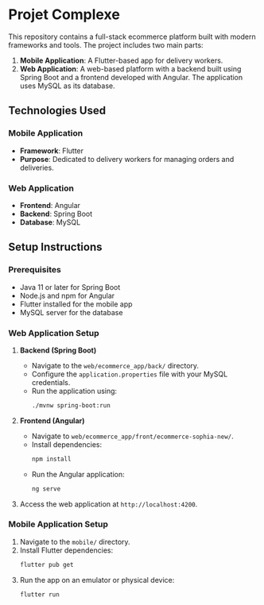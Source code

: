 
# Projet Complexe

This repository contains a full-stack ecommerce platform built with modern frameworks and tools. The project includes two main parts:

1. **Mobile Application**: A Flutter-based app for delivery workers.
2. **Web Application**: A web-based platform with a backend built using Spring Boot and a frontend developed with Angular. The application uses MySQL as its database.


## Technologies Used

### Mobile Application
- **Framework**: Flutter
- **Purpose**: Dedicated to delivery workers for managing orders and deliveries.

### Web Application
- **Frontend**: Angular
- **Backend**: Spring Boot
- **Database**: MySQL

## Setup Instructions

### Prerequisites
- Java 11 or later for Spring Boot
- Node.js and npm for Angular
- Flutter installed for the mobile app
- MySQL server for the database

### Web Application Setup

1. **Backend (Spring Boot)**
   - Navigate to the `web/ecommerce_app/back/` directory.
   - Configure the `application.properties` file with your MySQL credentials.
   - Run the application using:
     ```bash
     ./mvnw spring-boot:run
     ```

2. **Frontend (Angular)**
   - Navigate to `web/ecommerce_app/front/ecommerce-sophia-new/`.
   - Install dependencies:
     ```bash
     npm install
     ```
   - Run the Angular application:
     ```bash
     ng serve
     ```

3. Access the web application at `http://localhost:4200`.

### Mobile Application Setup

1. Navigate to the `mobile/` directory.
2. Install Flutter dependencies:
   ```bash
   flutter pub get
3. Run the app on an emulator or physical device:
   ```bash
   flutter run


